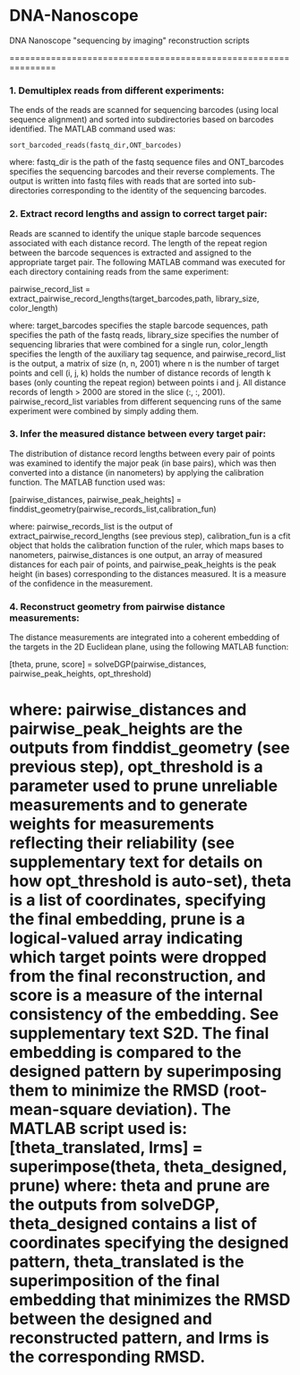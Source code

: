 # DNA-Nanoscope
DNA Nanoscope "sequencing by imaging" reconstruction scripts

===============================================================
### 1. Demultiplex reads from different experiments:
The ends of the reads are scanned for sequencing barcodes (using local sequence alignment) and sorted into subdirectories based on barcodes identified. The MATLAB command used was:

```
sort_barcoded_reads(fastq_dir,ONT_barcodes)
```

where:
fastq_dir is the path of the fastq sequence files and
ONT_barcodes specifies the sequencing barcodes and their reverse complements.
The output is written into fastq files with reads that are sorted into sub-directories corresponding to the identity of the sequencing barcodes.

### 2. Extract record lengths and assign to correct target pair: 
Reads are scanned to identify the unique staple barcode sequences associated with each distance record. The length of the repeat region between the barcode sequences is extracted and assigned to the appropriate target pair. The following MATLAB command was executed for each directory containing reads from the same experiment:

pairwise_record_list = extract_pairwise_record_lengths(target_barcodes,path, library_size, color_length)

where:
target_barcodes specifies the staple barcode sequences,
path specifies the path of the fastq reads,
library_size specifies the number of sequencing libraries that were combined for a single run,
color_length specifies the length of the auxiliary tag sequence, and
pairwise_record_list is the output, a matrix of size (n, n, 2001) where n is the number of target points and cell (i, j, k) holds the number of distance records of length k bases (only counting the repeat region) between points i and j. All distance records of length > 2000 are stored in the slice (:, :, 2001).
pairwise_record_list variables from different sequencing runs of the same experiment were combined by simply adding them.

### 3. Infer the measured distance between every target pair: 
The distribution of distance record lengths between every pair of points was examined to identify the major peak (in base pairs), which was then converted into a distance (in nanometers) by applying the calibration function. The MATLAB function used was:

[pairwise_distances, pairwise_peak_heights] = finddist_geometry(pairwise_records_list,calibration_fun)

where:
pairwise_records_list is the output of extract_pairwise_record_lengths (see previous step),
calibration_fun is a cfit object that holds the calibration function of the ruler, which maps bases to nanometers,
pairwise_distances is one output, an array of measured distances for each pair of points, and
pairwise_peak_heights is the peak height (in bases) corresponding to the distances measured. It is a measure of the confidence in the measurement.

### 4. Reconstruct geometry from pairwise distance measurements:
The distance measurements are integrated into a coherent embedding of the targets in the 2D Euclidean plane, using the following MATLAB function:

[theta, prune, score] = solveDGP(pairwise_distances, pairwise_peak_heights, opt_threshold)

where:
pairwise_distances and pairwise_peak_heights are the outputs from finddist_geometry (see previous step),
opt_threshold is a parameter used to prune unreliable measurements and to generate weights for measurements reflecting their reliability (see supplementary text for details on how opt_threshold is auto-set),
theta is a list of coordinates, specifying the final embedding,
prune is a logical-valued array indicating which target points were dropped from the final reconstruction, and
score is a measure of the internal consistency of the embedding. See supplementary text S2D.
 The final embedding is compared to the designed pattern by superimposing them to minimize the RMSD (root-mean-square deviation). The MATLAB script used is:
[theta_translated, lrms] = superimpose(theta, theta_designed, prune)
where:
theta and prune are the outputs from solveDGP,
theta_designed contains a list of coordinates specifying the designed pattern,
theta_translated is the superimposition of the final embedding that minimizes the RMSD between the designed and reconstructed pattern, and
lrms is the corresponding RMSD.
===============================================================